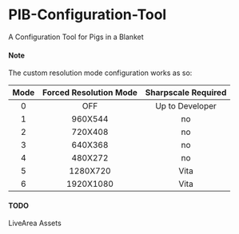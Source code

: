 # PIB-Configuration-Tool
A Configuration Tool for Pigs in a Blanket

#### Note
The custom resolution mode configuration works as so:

|Mode|Forced Resolution Mode|Sharpscale Required|
|:-:|:-:|:-:|
|0|OFF|Up to Developer|
|1|960X544|no|
|2|720X408|no|
|3|640X368|no|
|4|480X272|no|
|5|1280X720|Vita|
|6|1920X1080|Vita|

#### TODO
LiveArea Assets
